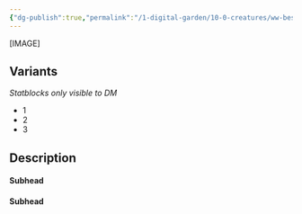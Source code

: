 ```yaml
---
{"dg-publish":true,"permalink":"/1-digital-garden/10-0-creatures/ww-bestiary/augurey/","tags":["#creature","beast"]}
---
```



[IMAGE]

## Variants
*Statblocks only visible to DM*
- 1
- 2
- 3

## Description

#### Subhead


#### Subhead

